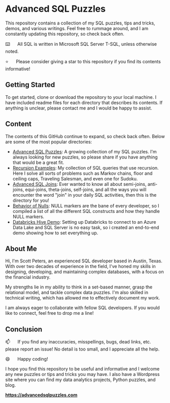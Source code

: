 # Advanced SQL Puzzles

This repository contains a collection of my SQL puzzles, tips and tricks, demos, and various writings.  Feel free to rummage around, and I am constantly updating this repository, so check back often.

:keyboard:&nbsp;&nbsp;&nbsp;&nbsp;&nbsp;&nbsp;All SQL is written in Microsoft SQL Server T-SQL, unless otherwise noted.

:star:&nbsp;&nbsp;&nbsp;&nbsp;&nbsp;&nbsp;Please consider giving a star to this repository if you find its contents informative!

## Getting Started

To get started, clone or download the repository to your local machine.  I have included readme files for each directory that describes its contents.  If anything is unclear, please contact me and I would be happy to assist.

## Content
The contents of this GitHub continue to expand, so check back often. Below are some of the most popular directories:

*  [Advanced SQL Puzzles](/Advanced%20SQL%20Puzzles): A growing collection of my SQL puzzles.  I'm always looking for new puzzles, so please share if you have anything that would be a great fit.  
*  [Recursion Examples](/Advanced%20SQL%20Puzzles/Recursion%20Examples): My collection of SQL queries that use recursion.  Here I solve all sorts of problems such as Markov chains, floor and ceiling caps, Traveling Salesman, and even one for Sudoku.    
*  [Advanced SQL Joins](/Database%20Tips%20and%20Tricks/Advanced%20SQL%20Joins): Ever wanted to know all about semi-joins, anti-joins, equi-joins, theta-joins, self-joins, and all the ways you will encounter the word "join" in your daily SQL activities, then this is the directory for you!    
*  [Behavior of Nulls](/Database%20Tips%20and%20Tricks/Behavior%20Of%20Nulls):  NULL markers are the bane of every developer, so I compiled a list of all the different SQL constructs and how they handle NULL markers.    
*  [Databricks Hive Demo](/Database%20Tips%20and%20Tricks/Databricks%20Hive%20Demo):  Setting up Databricks to connect to an Azure Data Lake and SQL Server is no easy task, so i created an end-to-end demo showing how to set everything up.

## About Me

Hi, I'm Scott Peters, an experienced SQL developer based in Austin, Texas. With over two decades of experience in the field, I've honed my skills in designing, developing, and maintaining complex databases, with a focus on the financial industry.   

My strengths lie in my ability to think in a set-based manner, grasp the relational model, and tackle complex data puzzles. I'm also skilled in technical writing, which has allowed me to effectively document my work.   

I am always eager to collaborate with fellow SQL developers. If you would like to connect, feel free to drop me a line!

## Conclusion

:mailbox:&nbsp;&nbsp;&nbsp;&nbsp;&nbsp;&nbsp;If you find any inaccuracies, misspellings, bugs, dead links, etc. please report an issue!  No detail is too small, and I appreciate all the help.

:smile:&nbsp;&nbsp;&nbsp;&nbsp;&nbsp;&nbsp;Happy coding!

I hope you find this repository to be useful and informative and I welcome any new puzzles or tips and tricks you may have.  I also have a Wordpress site where you can find my data analytics projects, Python puzzles, and blog.    

**https://advancedsqlpuzzles.com**  
